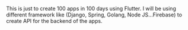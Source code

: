 This is just to create 100 apps in 100 days using Flutter. I will be using different framework like (Django, Spring, Golang, Node JS...Firebase) to create API for the backend of the apps.

